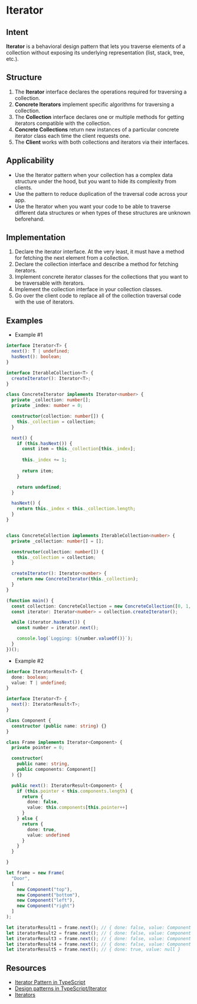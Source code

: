 # Iterator

## Intent

**Iterator** is a behavioral design pattern that lets you traverse
elements of a collection without exposing its underlying
representation (list, stack, tree, etc.).

## Structure

1. The **Iterator** interface declares the operations required for traversing
a collection.
2. **Concrete Iterators** implement specific algorithms for traversing
a collection.
3. The **Collection** interface declares one or multiple methods for
getting iterators compatible with the collection.
4. **Concrete Collections** return new instances of a particular concrete
iterator class each time the client requests one.
5. The **Client** works with both collections and iterators via their
interfaces.

## Applicability

- Use the Iterator pattern when your collection has a complex
data structure under the hood, but you want to hide its complexity
from clients.
- Use the pattern to reduce duplication of the traversal code
across your app.
- Use the Iterator when you want your code to be able to traverse
different data structures or when types of these structures
are unknown beforehand.

## Implementation

1. Declare the iterator interface. At the very least, it must have a
method for fetching the next element from a collection.
2. Declare the collection interface and describe a method for
fetching iterators.
3. Implement concrete iterator classes for the collections that
you want to be traversable with iterators.
4. Implement the collection interface in your collection classes.
5. Go over the client code to replace all of the collection traversal
code with the use of iterators.

## Examples

- Example #1

```typescript
interface Iterator<T> {
  next(): T | undefined;
  hasNext(): boolean;
}

interface IterableCollection<T> {
  createIterator(): Iterator<T>;
}

class ConcreteIterator implements Iterator<number> {
  private _collection: number[];
  private _index: number = 0;

  constructor(collection: number[]) {
    this._collection = collection;
  }

  next() {
    if (this.hasNext()) {
      const item = this._collection[this._index];
  
      this._index += 1;
      
      return item;
    }

    return undefined;
  }

  hasNext() {
    return this._index < this._collection.length;
  }
}


class ConcreteCollection implements IterableCollection<number> {
  private _collection: number[] = [];

  constructor(collection: number[]) {
    this._collection = collection;
  }

  createIterator(): Iterator<number> {
    return new ConcreteIterator(this._collection);
  }
}

(function main() {
  const collection: ConcreteCollection = new ConcreteCollection([0, 1, 2, 3]);
  const iterator: Iterator<number> = collection.createIterator();

  while (iterator.hasNext()) {
    const number = iterator.next();

    console.log(`Logging: ${number.valueOf()}`);
  }
})();
```

- Example #2

```typescript
interface IteratorResult<T> {
  done: boolean;
  value: T | undefined;
}

interface Iterator<T> {
  next(): IteratorResult<T>;
}

class Component {
  constructor (public name: string) {}
}

class Frame implements Iterator<Component> {
  private pointer = 0;

  constructor(
    public name: string,
    public components: Component[]
  ) {}

  public next(): IteratorResult<Component> {
    if (this.pointer < this.components.length) {
      return {
        done: false,
        value: this.components[this.pointer++]
      }
    } else {
      return {
        done: true,
        value: undefined
      }
    }
  }

}

let frame = new Frame(
  "Door",
  [
    new Component("top"),
    new Component("bottom"),
    new Component("left"),
    new Component("right")
  ]
);

let iteratorResult1 = frame.next(); // { done: false, value: Component { name: 'top' } }
let iteratorResult2 = frame.next(); // { done: false, value: Component { name: 'bottom' } }
let iteratorResult3 = frame.next(); // { done: false, value: Component { name: 'left' } }
let iteratorResult4 = frame.next(); // { done: false, value: Component { name: 'right' } }
let iteratorResult5 = frame.next(); // { done: true, value: null }
```

## Resources

- [Iterator Pattern in TypeScript](https://medium.com/design-patterns-in-typescript/iterator-pattern-in-typescript-9d16b0146804)
- [Design patterns in TypeScript/Iterator](https://github.com/gztchan/design-patterns-in-typescript/blob/master/iterator/iterator.ts)
- [Iterators](https://basarat.gitbook.io/typescript/future-javascript/iterators)
